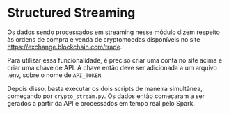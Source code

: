 # Structured Streaming
Os dados sendo processados em streaming nesse módulo dizem respeito às ordens de compra e venda de cryptomoedas disponíveis no site <https://exchange.blockchain.com/trade>. 

Para utilizar essa funcionalidade, é preciso criar uma conta no site acima e criar uma chave de API. A chave então deve ser adicionada a um arquivo .env, sobre o nome de `API_TOKEN`.

Depois disso, basta executar os dois scripts de maneira simultânea, começando por `crypto_stream.py`. Os dados então começaram a ser gerados a partir da API e processados em tempo real pelo Spark.